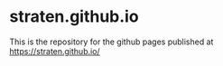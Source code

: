 # straten.github.io

This is the repository for the github pages published at https://straten.github.io/
